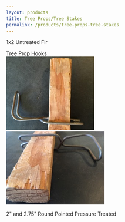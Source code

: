 ```yaml
---
layout: products
title: Tree Props/Tree Stakes
permalink: /products/tree-props-tree-stakes
---
```


<p>1x2 Untreated Fir</p>

<p>
    Tree Prop Hooks
    <br />
    <a href='/images/tree-prop-hooks-0.jpg' rel='lightbox'>
        <img src='/images/thumbs/tree-prop-hooks-0.jpg'
            alt='tree prop hook'
            class='h200' />
    </a>
    <a href='/images/tree-prop-hooks-1.jpg' rel='lightbox'>
        <img src='/images/thumbs/tree-prop-hooks-1.jpg'
            alt='tree prop hook'
            class='h200' />
    </a>
</p>

<p>2" and 2.75" Round Pointed Pressure Treated</p>
